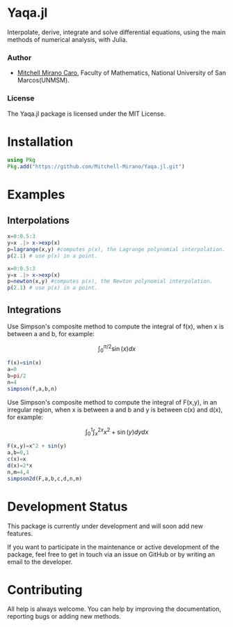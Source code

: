 # Yaqa.jl

Interpolate, derive, integrate and solve differential equations, using the main methods of numerical analysis, with Julia.


### Author
- [Mitchell Mirano Caro](https://github.com/Mitchell-Mirano), Faculty of Mathematics, National University of San Marcos(UNMSM).

### License
The Yaqa.jl package is licensed under the MIT  License.

# Installation
```julia
using Pkg
Pkg.add("https://github.com/Mitchell-Mirano/Yaqa.jl.git")
```
# Examples

## Interpolations

```julia
x=0:0.5:3
y=x .|> x->exp(x)
p=lagrange(x,y) #computes p(x), the Lagrange polynomial interpolation.
p(2.1) # use p(x) in a point.
```
```julia
x=0:0.5:3
y=x .|> x->exp(x)
p=newton(x,y) #computes p(x), the Newton polynomial interpolation.
p(2.1) # use p(x) in a point.
```

## Integrations

Use Simpson's composite method to compute the integral of f(x), when x is between a and b, for example:

$$\int_{0}^{\pi/2}\sin(x)dx$$

```julia
f(x)=sin(x)
a=0
b=pi/2
n=4
simpson(f,a,b,n)
```
Use Simpson's composite method to compute the integral of F(x,y), in an irregular region, when x is between a and b and y is between c(x) and d(x), for example:

$$\int_{0}^{1}\int_{x}^{2x}x^{2} + \sin(y) dydx$$

```julia
F(x,y)=x^2 + sin(y)
a,b=0,1
c(x)=x
d(x)=2*x
n,m=4,4
simpson2d(F,a,b,c,d,n,m)
```
# Development Status
This package is currently under development and will soon add new features.

If you want to participate in the maintenance or active development of the package, feel free to get in touch via an issue on GitHub or by writing an email to the developer.

# Contributing
All help is always welcome. You can help by improving the documentation, reporting bugs or adding new methods.
